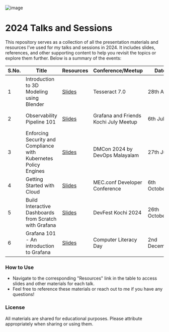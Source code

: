 ![image](https://github.com/user-attachments/assets/35aadea9-b5ab-42f3-b0b9-8f3b9fead709)


# 2024 Talks and Sessions  

This repository serves as a collection of all the presentation materials and resources I’ve used for my talks and sessions in 2024. It includes slides, references, and other supporting content to help you revisit the topics or explore them further. Below is a summary of the events:  

| S.No. | Title                                 | Resources                 | Conference/Meetup         | Date       | Venue                   |  
|-------|---------------------------------------|---------------------------|---------------------------|------------|-------------------------|  
| 1     | Introduction to 3D Modeling using Blender | [Slides](https://1drv.ms/b/s!Ao82hu8dRpnVgQS0Q6taBSBtqGJB?e=kCF0TJ) | ​Tesseract 7.0            | 28th April | SJCET, Palai, Kerala     |  
| 2     | Observability Pipeline 101             | [Slides](https://1drv.ms/b/s!Ao82hu8dRpnVgRQRDcY66ruKyQnA?e=4PM7WB) | Grafana and Friends Kochi July Meetup             | 6th July  | Tinkerspace, Kochi, Kerala                 |  
| 3     | Enforcing Security and Compliance with Kubernetes Policy Engines               | [Slides](https://1drv.ms/b/s!Ao82hu8dRpnVgQxpcUuLH0iHUs53?e=mvadzf) | DMCon 2024 by DevOps Malayalam      | 27th July   | Sree Gokulam Convention Center, Kochi, Kerala           |  
| 4     | Getting Started with Cloud               | [Slides](https://1drv.ms/b/s!Ao82hu8dRpnVgRxOqDx-7522bcF3?e=XgVhZH) | MEC.conf Developer Conference        | 6th October        | MEC, Kochi, Kerala                     |  
| 5     | Build Interactive Dashboards from Scratch with Grafana           | [Slides](https://1drv.ms/b/s!Ao82hu8dRpnVgQ1Les7rPw_RbHaa?e=EldZ7Z) | DevFest Kochi 2024 | 26th October    | XIME, Kochi, Kerala                     |  
| 6     | Grafana 101 - An introduction to Grafana             | [Slides](https://1drv.ms/b/s!Ao82hu8dRpnVgQ7tFcznZootSIGi?e=eZz4Xs) | Computer Literacy Day        | 2nd December        | Sacred Hearts, Kochi, Kerala                  |  

### How to Use  
- Navigate to the corresponding "Resources" link in the table to access slides and other materials for each talk.  
- Feel free to reference these materials or reach out to me if you have any questions!  

### License  
All materials are shared for educational purposes. Please attribute appropriately when sharing or using them.  
